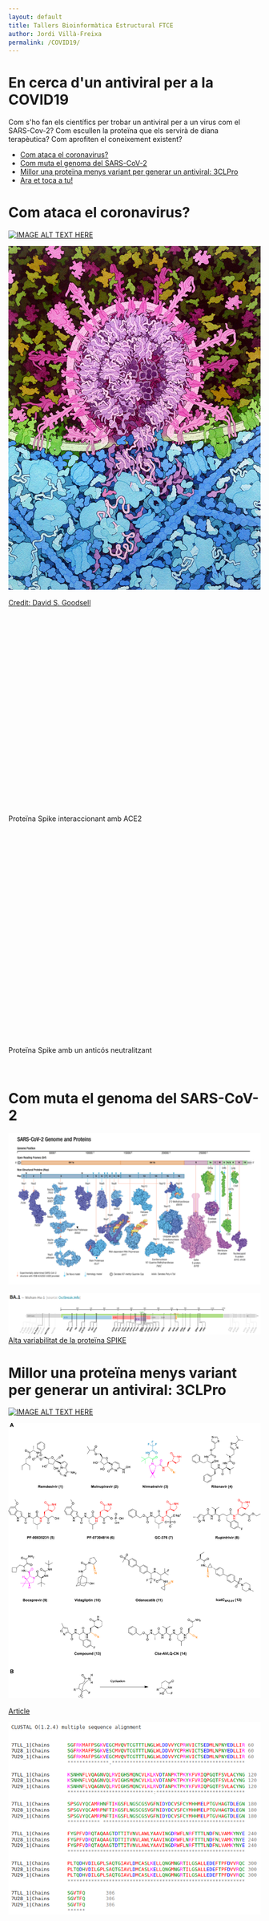 ```yaml
---
layout: default
title: Tallers Bioinformàtica Estructural FTCE
author: Jordi Villà-Freixa
permalink: /COVID19/
---
```

 <head>
    <meta charset="utf-8">
    <title>{{ page.title }}</title>
<script src="https://cdn.jsdelivr.net/npm/babel-polyfill/dist/polyfill.min.js"></script>
    <!-- Web component polyfill (only loads what it needs) -->
<script src="https://cdn.jsdelivr.net/npm/@webcomponents/webcomponentsjs/webcomponents-lite.js" charset="utf-8"></script>
    <!-- Required to polyfill modern browsers as code is ES5 for IE... -->
<script src="https://cdn.jsdelivr.net/npm/@webcomponents/webcomponentsjs/custom-elements-es5-adapter.js" charset="utf-8"></script>

<link rel="stylesheet" type="text/css" href="https://www.ebi.ac.uk/pdbe/pdb-component-library/css/pdbe-molstar-1.2.1.css">
<script type="text/javascript" src="https://www.ebi.ac.uk/pdbe/pdb-component-library/js/pdbe-molstar-component-1.2.1.js"></script>
<style>
        #myViewer{
          float:none;
          width:400px;
          height:400px;
          position:relative;
        }
    </style>
  </head>

<h1>En cerca d'un antiviral per a la COVID19</h1>

Com s'ho fan els científics per trobar un antiviral per a un virus com el SARS-Cov-2? Com escullen la proteïna que els servirà de diana terapèutica? Com aprofiten el coneixement existent?

- [Com ataca el coronavirus?](#com-ataca-el-coronavirus)
- [Com muta el genoma del SARS-CoV-2](#com-muta-el-genoma-del-sars-cov-2)
- [Millor una proteïna menys variant per generar un antiviral: 3CLPro](#millor-una-proteïna-menys-variant-per-generar-un-antiviral-3clpro)
- [Ara et toca a tu!](#ara-et-toca-a-tu)

# Com ataca el coronavirus?

[![IMAGE ALT TEXT HERE](https://img.youtube.com/vi/5DGwOJXSxqg/0.jpg)](https://youtu.be/5DGwOJXSxqg?t=42)


![](./figures/sars-cov-2-fusion.png)

[Credit: David S. Goodsell](https://pdb101.rcsb.org/sci-art/goodsell-gallery/sars-cov-2-fusion)

<p>
<div id="myViewer">
<pdbe-molstar id="pdbeMolstarComponent" molecule-id="7df4" hide-controls="false"></pdbe-molstar>
</div>
Proteïna Spike interaccionant amb ACE2
</p>
<br>  

<p>
<div id="myViewer">
<pdbe-molstar id="pdbeMolstarComponent" molecule-id="6wpt" hide-controls="false"></pdbe-molstar>
</div>
Proteïna Spike amb un anticós neutralitzant
</p>
<br>  

# Com muta el genoma del SARS-CoV-2
![](./figures/genome-illustr-2021-update2.png)

![](./figures/variabilitatOmicron.png)
[Alta variabilitat de la proteïna SPIKE](https://covdb.stanford.edu/variants/omicron_ba_1_3/)

# Millor una proteïna menys variant per generar un antiviral: 3CLPro

[![IMAGE ALT TEXT HERE](https://img.youtube.com/vi/WQzjXHKBSY8/0.jpg)](https://youtu.be/WQzjXHKBSY8)

![](./figures/44_2022_2951_Fig1_HTML.png)

[Article](https://link-springer-com.biblioremot.uvic.cat/article/10.1007/s00044-022-02951-6)

![](./figures/MSA_variants_Mpro.png)


<p>
<div id="myViewer">
<pdbe-molstar id="pdbeMolstarComponent" molecule-id="6yb7" hide-controls="false"></pdbe-molstar>
</div>
Proteasa principal del SARS-CoV-2 amb un inhibidor covalent.
</p>
<br>  

# Ara et toca a tu!

Per seguir els diferents passos d'aquesta apassionant història t'hem preparat [un guió](https://jordivillafreixa.github.io/Proteines/GuioCOVID19/) on, pas a pas, podràs raonar com ho ha fet la comunitat científica per trobar una possible solució a la COVID-19. Encara queda molta més feina per fer. T'animes a seguir els passos d'aquests investigadors?

Sovint parlem de com d'important és invertir en recerca, tot i que de vegades els resultats no siguin immediatament aparents. Aquí us hem mostrat un exemple de com la recerca en genòmica, virologia, bioinformàtica, química mèdica, biologia molecular, descobriment de fàrmacs i modelatge molecular van de la mà quan cal trobar una resposta a un problema. L'acumulació de resultats i de coneixement al llarg de molts anys acaba essent determinant per trobar solucions ràpides a crisis sanitàries sobtades!

